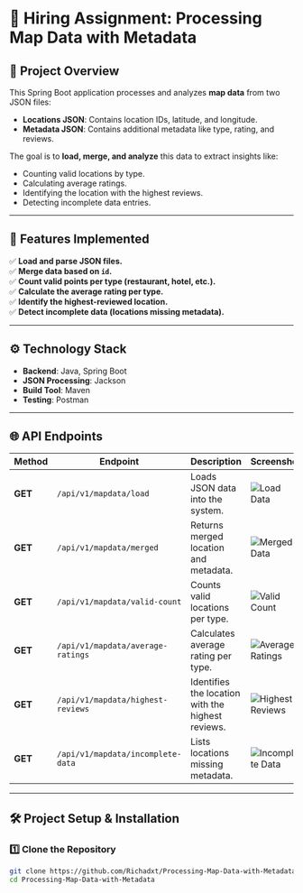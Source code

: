 # 📍 Hiring Assignment: Processing Map Data with Metadata

## **🔹 Project Overview**
This Spring Boot application processes and analyzes **map data** from two JSON files:
- **Locations JSON**: Contains location IDs, latitude, and longitude.
- **Metadata JSON**: Contains additional metadata like type, rating, and reviews.

The goal is to **load, merge, and analyze** this data to extract insights like:
- Counting valid locations by type.
- Calculating average ratings.
- Identifying the location with the highest reviews.
- Detecting incomplete data entries.

---

## **📌 Features Implemented**
✅ **Load and parse JSON files.**  
✅ **Merge data based on `id`.**  
✅ **Count valid points per type (restaurant, hotel, etc.).**  
✅ **Calculate the average rating per type.**  
✅ **Identify the highest-reviewed location.**  
✅ **Detect incomplete data (locations missing metadata).**  

---

## **⚙️ Technology Stack**
- **Backend**: Java, Spring Boot  
- **JSON Processing**: Jackson  
- **Build Tool**: Maven  
- **Testing**: Postman  

---

## **🌐 API Endpoints**
| Method | Endpoint | Description | Screenshot |
|--------|----------|-------------|------------|
| **GET** | `/api/v1/mapdata/load` | Loads JSON data into the system. | ![Load Data](json_data_read_project/screenshots/screenshot_1.png) |
| **GET** | `/api/v1/mapdata/merged` | Returns merged location and metadata. | ![Merged Data](json_data_read_project/screenshots/screenshot_2.png) |
| **GET** | `/api/v1/mapdata/valid-count` | Counts valid locations per type. | ![Valid Count](json_data_read_project/screenshots/screenshot_3.png) |
| **GET** | `/api/v1/mapdata/average-ratings` | Calculates average rating per type. | ![Average Ratings](json_data_read_project/screenshots/screenshot_4.png) |
| **GET** | `/api/v1/mapdata/highest-reviews` | Identifies the location with the highest reviews. | ![Highest Reviews](json_data_read_project/screenshots/screenshot_6.png) |
| **GET** | `/api/v1/mapdata/incomplete-data` | Lists locations missing metadata. | ![Incomplete Data](json_data_read_project/screenshots/screenshot_5.png) |

---

## **🛠 Project Setup & Installation**
### **1️⃣ Clone the Repository**
```sh
git clone https://github.com/Richadxt/Processing-Map-Data-with-Metadata.git
cd Processing-Map-Data-with-Metadata
